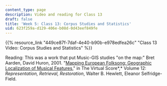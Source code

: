 ```yaml
---
content_type: page
description: Video and reading for Class 13
draft: false
title: 'Week 5: Class 13: Corpus Studies and Statistics'
uid: 623f259a-d129-406e-b08d-0d43eef849fe
---
```

{{% resource_link "449ce87f-7daf-4e40-b90b-e978edfea26c" "Class 13 Video: Corpus Studies and Statistics" %}}

Reading: This was a work that put Music-GIS studies "on the map:" Bret Aarden, David Huron, 2001. "[Mapping European Folksong: Geographic Localization of Musical Features](https://direct.mit.edu/books/edited-volume/4736/chapter/216436/Mapping-European-Folksong-Geographical)," in The Virtual Score*,* Volume 12: *Representation, Retrieval, Restoration*, Walter B. Hewlett, Eleanor Selfridge-Field.